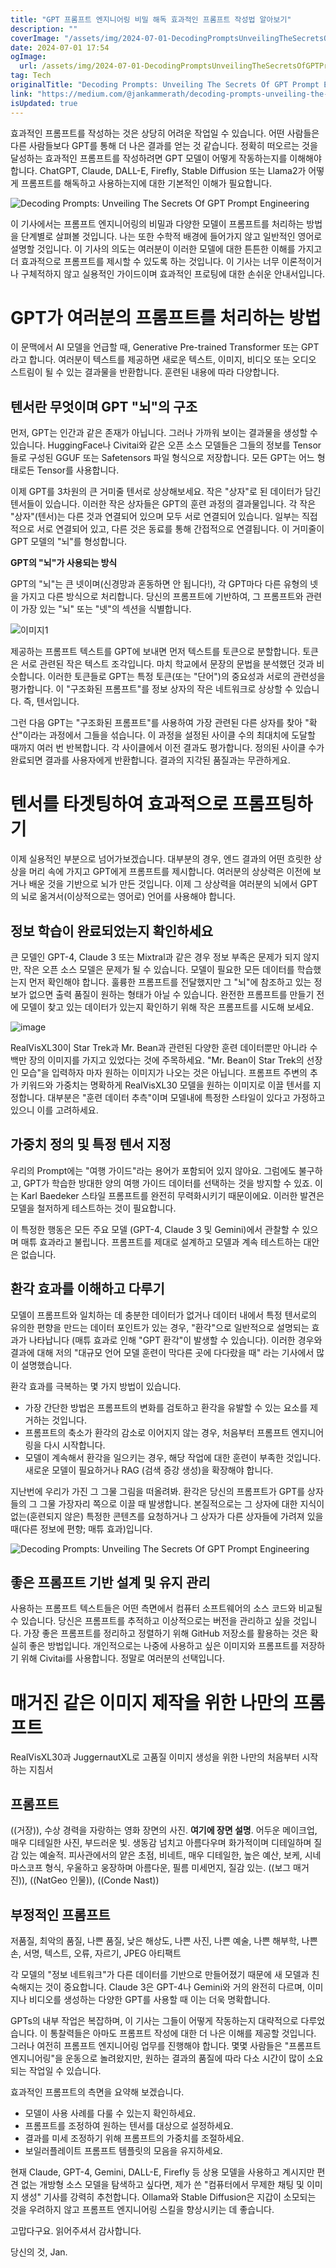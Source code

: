 ```yaml
---
title: "GPT 프롬프트 엔지니어링 비밀 해독 효과적인 프롬프트 작성법 알아보기"
description: ""
coverImage: "/assets/img/2024-07-01-DecodingPromptsUnveilingTheSecretsOfGPTPromptEngineering_0.png"
date: 2024-07-01 17:54
ogImage:
  url: /assets/img/2024-07-01-DecodingPromptsUnveilingTheSecretsOfGPTPromptEngineering_0.png
tag: Tech
originalTitle: "Decoding Prompts: Unveiling The Secrets Of GPT Prompt Engineering"
link: "https://medium.com/@jankammerath/decoding-prompts-unveiling-the-secrets-of-gpt-prompt-engineering-fd57db43c66f"
isUpdated: true
---
```


효과적인 프롬프트를 작성하는 것은 상당히 어려운 작업일 수 있습니다. 어떤 사람들은 다른 사람들보다 GPT를 통해 더 나은 결과를 얻는 것 같습니다. 정확히 떠오르는 것을 달성하는 효과적인 프롬프트를 작성하려면 GPT 모델이 어떻게 작동하는지를 이해해야 합니다. ChatGPT, Claude, DALL-E, Firefly, Stable Diffusion 또는 Llama2가 어떻게 프롬프트를 해독하고 사용하는지에 대한 기본적인 이해가 필요합니다.

![Decoding Prompts: Unveiling The Secrets Of GPT Prompt Engineering](/assets/img/2024-07-01-DecodingPromptsUnveilingTheSecretsOfGPTPromptEngineering_0.png)

이 기사에서는 프롬프트 엔지니어링의 비밀과 다양한 모델이 프롬프트를 처리하는 방법을 단계별로 살펴볼 것입니다. 나는 또한 수학적 배경에 들어가지 않고 일반적인 영어로 설명할 것입니다. 이 기사의 의도는 여러분이 이러한 모델에 대한 튼튼한 이해를 가지고 더 효과적으로 프롬프트를 제시할 수 있도록 하는 것입니다. 이 기사는 너무 이론적이거나 구체적하지 않고 실용적인 가이드이며 효과적인 프로팅에 대한 손쉬운 안내서입니다.

# GPT가 여러분의 프롬프트를 처리하는 방법

<!-- cozy-coder - 수평 -->

<ins class="adsbygoogle"
     style="display:block"
     data-ad-client="ca-pub-4877378276818686"
     data-ad-slot="1107185301"
     data-ad-format="auto"
     data-full-width-responsive="true"></ins>

<script>
     (adsbygoogle = window.adsbygoogle || []).push({});
</script>

이 문맥에서 AI 모델을 언급할 때, Generative Pre-trained Transformer 또는 GPT라고 합니다. 여러분이 텍스트를 제공하면 새로운 텍스트, 이미지, 비디오 또는 오디오 스트림이 될 수 있는 결과물을 반환합니다. 훈련된 내용에 따라 다양합니다.

## 텐서란 무엇이며 GPT "뇌"의 구조

먼저, GPT는 인간과 같은 존재가 아닙니다. 그러나 가까워 보이는 결과물을 생성할 수 있습니다. HuggingFace나 Civitai와 같은 오픈 소스 모델들은 그들의 정보를 Tensor들로 구성된 GGUF 또는 Safetensors 파일 형식으로 저장합니다. 모든 GPT는 어느 형태로든 Tensor를 사용합니다.

이제 GPT를 3차원의 큰 거미줄 텐서로 상상해보세요. 작은 "상자"로 된 데이터가 담긴 텐서들이 있습니다. 이러한 작은 상자들은 GPT의 훈련 과정의 결과물입니다. 각 작은 "상자"(텐서)는 다른 것과 연결되어 있으며 모두 서로 연결되어 있습니다. 일부는 직접적으로 서로 연결되어 있고, 다른 것은 동료를 통해 간접적으로 연결됩니다. 이 거미줄이 GPT 모델의 "뇌"를 형성합니다.

<!-- cozy-coder - 수평 -->

<ins class="adsbygoogle"
     style="display:block"
     data-ad-client="ca-pub-4877378276818686"
     data-ad-slot="1107185301"
     data-ad-format="auto"
     data-full-width-responsive="true"></ins>

<script>
     (adsbygoogle = window.adsbygoogle || []).push({});
</script>

**GPT의 "뇌"가 사용되는 방식**

GPT의 "뇌"는 큰 넷이며(신경망과 혼동하면 안 됩니다!), 각 GPT마다 다른 유형의 넷을 가지고 다른 방식으로 처리합니다. 당신의 프롬프트에 기반하여, 그 프롬프트와 관련이 가장 있는 "뇌" 또는 "넷"의 섹션을 식별합니다.

![이미지1](/assets/img/2024-07-01-DecodingPromptsUnveilingTheSecretsOfGPTPromptEngineering_1.png)

<!-- cozy-coder - 수평 -->

<ins class="adsbygoogle"
     style="display:block"
     data-ad-client="ca-pub-4877378276818686"
     data-ad-slot="1107185301"
     data-ad-format="auto"
     data-full-width-responsive="true"></ins>

<script>
     (adsbygoogle = window.adsbygoogle || []).push({});
</script>

제공하는 프롬프트 텍스트를 GPT에 보내면 먼저 텍스트를 토큰으로 분할합니다. 토큰은 서로 관련된 작은 텍스트 조각입니다. 마치 학교에서 문장의 문법을 분석했던 것과 비슷합니다. 이러한 토큰들로 GPT는 특정 토큰(또는 "단어")의 중요성과 서로의 관련성을 평가합니다. 이 "구조화된 프롬프트"를 정보 상자의 작은 네트워크로 상상할 수 있습니다. 즉, 텐서입니다.

그런 다음 GPT는 "구조화된 프롬프트"를 사용하여 가장 관련된 다른 상자를 찾아 "확산"이라는 과정에서 그들을 섞습니다. 이 과정을 설정된 사이클 수의 최대치에 도달할 때까지 여러 번 반복합니다. 각 사이클에서 이전 결과도 평가합니다. 정의된 사이클 수가 완료되면 결과를 사용자에게 반환합니다. 결과의 지각된 품질과는 무관하게요.

# 텐서를 타겟팅하여 효과적으로 프롬프팅하기

이제 실용적인 부분으로 넘어가보겠습니다. 대부분의 경우, 엔드 결과의 어떤 흐릿한 상상을 머리 속에 가지고 GPT에게 프롬프트를 제시합니다. 여러분의 상상력은 이전에 보거나 배운 것을 기반으로 뇌가 만든 것입니다. 이제 그 상상력을 여러분의 뇌에서 GPT의 뇌로 옮겨서(이상적으로는 영어로) 언어를 사용해야 합니다.

<!-- cozy-coder - 수평 -->

<ins class="adsbygoogle"
     style="display:block"
     data-ad-client="ca-pub-4877378276818686"
     data-ad-slot="1107185301"
     data-ad-format="auto"
     data-full-width-responsive="true"></ins>

<script>
     (adsbygoogle = window.adsbygoogle || []).push({});
</script>

## 정보 학습이 완료되었는지 확인하세요

큰 모델인 GPT-4, Claude 3 또는 Mixtral과 같은 경우 정보 부족은 문제가 되지 않지만, 작은 오픈 소스 모델은 문제가 될 수 있습니다. 모델이 필요한 모든 데이터를 학습했는지 먼저 확인해야 합니다. 훌륭한 프롬프트를 전달했지만 그 "뇌"에 참조하고 있는 정보가 없으면 출력 품질이 원하는 형태가 아닐 수 있습니다. 완전한 프롬프트를 만들기 전에 모델이 찾고 있는 데이터가 있는지 확인하기 위해 작은 프롬프트를 시도해 보세요.

![image](/assets/img/2024-07-01-DecodingPromptsUnveilingTheSecretsOfGPTPromptEngineering_3.png)

RealVisXL30이 Star Trek과 Mr. Bean과 관련된 다양한 훈련 데이터뿐만 아니라 수백만 장의 이미지를 가지고 있었다는 것에 주목하세요. "Mr. Bean이 Star Trek의 선장인 모습"을 입력하자 마자 원하는 이미지가 나오는 것은 아닙니다. 프롬프트 주변의 추가 키워드와 가중치는 명확하게 RealVisXL30 모델을 원하는 이미지로 이끌 텐서를 지정합니다. 대부분은 "훈련 데이터 추측"이며 모델내에 특정한 스타일이 있다고 가정하고 있으니 이를 고려하세요.

<!-- cozy-coder - 수평 -->

<ins class="adsbygoogle"
     style="display:block"
     data-ad-client="ca-pub-4877378276818686"
     data-ad-slot="1107185301"
     data-ad-format="auto"
     data-full-width-responsive="true"></ins>

<script>
     (adsbygoogle = window.adsbygoogle || []).push({});
</script>

## 가중치 정의 및 특정 텐서 지정

우리의 Prompt에는 "여행 가이드"라는 용어가 포함되어 있지 않아요. 그럼에도 불구하고, GPT가 학습한 방대한 양의 여행 가이드 데이터를 선택하는 것을 방지할 수 있죠. 이는 Karl Baedeker 스타일 프롬프트를 완전히 무력화시키기 때문이에요. 이러한 발견은 모델을 철저하게 테스트하는 것이 필요합니다.

이 특정한 행동은 모든 주요 모델 (GPT-4, Claude 3 및 Gemini)에서 관찰할 수 있으며 매튜 효과라고 불립니다. 프롬프트를 제대로 설계하고 모델과 계속 테스트하는 대안은 없습니다.

<!-- cozy-coder - 수평 -->

<ins class="adsbygoogle"
     style="display:block"
     data-ad-client="ca-pub-4877378276818686"
     data-ad-slot="1107185301"
     data-ad-format="auto"
     data-full-width-responsive="true"></ins>

<script>
     (adsbygoogle = window.adsbygoogle || []).push({});
</script>

## 환각 효과를 이해하고 다루기

모델이 프롬프트와 일치하는 데 충분한 데이터가 없거나 데이터 내에서 특정 텐서로의 유의한 편향을 만드는 데이터 포인트가 있는 경우, "환각"으로 일반적으로 설명되는 효과가 나타납니다 (매튜 효과로 인해 "GPT 환각"이 발생할 수 있습니다). 이러한 경우와 결과에 대해 저의 "대규모 언어 모델 훈련이 막다른 곳에 다다랐을 때" 라는 기사에서 많이 설명했습니다.

환각 효과를 극복하는 몇 가지 방법이 있습니다.

- 가장 간단한 방법은 프롬프트의 변화를 검토하고 환각을 유발할 수 있는 요소를 제거하는 것입니다.
- 프롬프트의 축소가 환각의 감소로 이어지지 않는 경우, 처음부터 프롬프트 엔지니어링을 다시 시작합니다.
- 모델이 계속해서 환각을 일으키는 경우, 해당 작업에 대한 훈련이 부족한 것입니다. 새로운 모델이 필요하거나 RAG (검색 증강 생성)을 확장해야 합니다.

<!-- cozy-coder - 수평 -->

<ins class="adsbygoogle"
     style="display:block"
     data-ad-client="ca-pub-4877378276818686"
     data-ad-slot="1107185301"
     data-ad-format="auto"
     data-full-width-responsive="true"></ins>

<script>
     (adsbygoogle = window.adsbygoogle || []).push({});
</script>

지난번에 우리가 가진 그 그물 그림을 떠올려봐. 환각은 당신의 프롬프트가 GPT를 상자들의 그 그물 가장자리 쪽으로 이끌 때 발생합니다. 본질적으로는 그 상자에 대한 지식이 없는(훈련되지 않은) 특정한 콘텐츠를 요청하거나 그 상자가 다른 상자들에 가려져 있을 때(다른 정보에 편향; 매튜 효과)입니다.

![Decoding Prompts: Unveiling The Secrets Of GPT Prompt Engineering](/assets/img/2024-07-01-DecodingPromptsUnveilingTheSecretsOfGPTPromptEngineering_4.png)

## 좋은 프롬프트 기반 설계 및 유지 관리

사용하는 프롬프트 텍스트들은 어떤 측면에서 컴퓨터 소프트웨어의 소스 코드와 비교될 수 있습니다. 당신은 프롬프트를 추적하고 이상적으로는 버전을 관리하고 싶을 것입니다. 가장 좋은 프롬프트를 정리하고 정렬하기 위해 GitHub 저장소를 활용하는 것은 확실히 좋은 방법입니다. 개인적으로는 나중에 사용하고 싶은 이미지와 프롬프트를 저장하기 위해 Civitai를 사용합니다. 정말로 여러분의 선택입니다.

<!-- cozy-coder - 수평 -->

<ins class="adsbygoogle"
     style="display:block"
     data-ad-client="ca-pub-4877378276818686"
     data-ad-slot="1107185301"
     data-ad-format="auto"
     data-full-width-responsive="true"></ins>

<script>
     (adsbygoogle = window.adsbygoogle || []).push({});
</script>

# 매거진 같은 이미지 제작을 위한 나만의 프롬프트

RealVisXL30과 JuggernautXL로 고품질 이미지 생성을 위한 나만의 처음부터 시작하는 지침서

## 프롬프트

((거장)), 수상 경력을 자랑하는 영화 장면의 사진. **여기에 장면 설명**. 어두운 메이크업, 매우 디테일한 사진, 부드러운 빛. 생동감 넘치고 아름다우며 화가적이며 디테일하며 질감 있는 예술적. 피사관에서의 얕은 초점, 비네트, 매우 디테일한, 높은 예산, 보케, 시네마스코프 형식, 우울하고 웅장하며 아름다운, 필름 미세먼지, 질감 있는. ((보그 매거진)), ((NatGeo 인물)), ((Conde Nast))

## 부정적인 프롬프트

저품질, 최악의 품질, 나쁜 품질, 낮은 해상도, 나쁜 사진, 나쁜 예술, 나쁜 해부학, 나쁜 손, 서명, 텍스트, 오류, 자르기, JPEG 아티팩트

각 모델의 "정보 네트워크"가 다른 데이터를 기반으로 만들어졌기 때문에 새 모델과 친숙해지는 것이 중요합니다. Claude 3은 GPT-4나 Gemini와 거의 완전히 다르며, 이미지나 비디오를 생성하는 다양한 GPT를 사용할 때 이는 더욱 명확합니다.

<!-- cozy-coder - 수평 -->

<ins class="adsbygoogle"
     style="display:block"
     data-ad-client="ca-pub-4877378276818686"
     data-ad-slot="1107185301"
     data-ad-format="auto"
     data-full-width-responsive="true"></ins>

<script>
     (adsbygoogle = window.adsbygoogle || []).push({});
</script>

GPTs의 내부 작업은 복잡하며, 이 기사는 그들이 어떻게 작동하는지 대략적으로 다루었습니다. 이 통찰력들은 아마도 프롬프트 작성에 대한 더 나은 이해를 제공할 것입니다. 그러나 여전히 프롬프트 엔지니어링 업무를 진행해야 합니다. 몇몇 사람들은 "프롬프트 엔지니어링"을 운동으로 놀려왔지만, 원하는 결과의 품질에 따라 다소 시간이 많이 소요되는 작업일 수 있습니다.

효과적인 프롬프트의 측면을 요약해 보겠습니다.

- 모델이 사용 사례를 다룰 수 있는지 확인하세요.
- 프롬프트를 조정하여 원하는 텐서를 대상으로 설정하세요.
- 결과를 미세 조정하기 위해 프롬프트의 가중치를 조절하세요.
- 보일러플레이트 프롬프트 템플릿의 모음을 유지하세요.

현재 Claude, GPT-4, Gemini, DALL-E, Firefly 등 상용 모델을 사용하고 계시지만 편견 없는 개방형 소스 모델을 탐색하고 싶다면, 제가 쓴 "컴퓨터에서 무제한 채팅 및 이미지 생성" 기사를 강력히 추천합니다. Ollama와 Stable Diffusion은 지갑이 소모되는 것을 우려하지 않고 프롬프트 엔지니어링 스킬을 향상시키는 데 좋습니다.

<!-- cozy-coder - 수평 -->

<ins class="adsbygoogle"
     style="display:block"
     data-ad-client="ca-pub-4877378276818686"
     data-ad-slot="1107185301"
     data-ad-format="auto"
     data-full-width-responsive="true"></ins>

<script>
     (adsbygoogle = window.adsbygoogle || []).push({});
</script>

고맙다구요. 읽어주셔서 감사합니다.

당신의 것, Jan.
